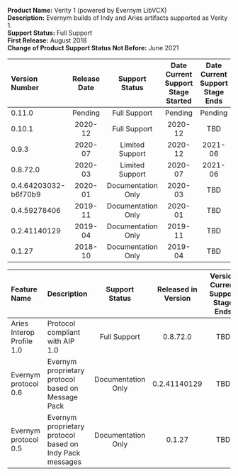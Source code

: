 **Product Name:** Verity 1 (powered by Evernym LibVCX) \
**Description:** Evernym builds of Indy and Aries artifacts supported as Verity 1. \
**Support Status:** Full Support \
**First Release:** August 2018 \
**Change of Product Support Status Not Before:** June 2021 

Version Number | Release Date | Support Status | Date Current Support <br> Stage Started | Date Current Support <br> Stage Ends
:-------------- | :------------: | :--------------: | :----------------: | :--------------:
0.11.0         | Pending      | Full Support       | Pending            | Pending
0.10.1         | 2020-12      | Full Support       | 2020-12            | TBD
0.9.3          | 2020-07      | Limited Support    | 2020-12            | 2021-06
0.8.72.0       | 2020-03      | Limited Support    | 2020-07            | 2021-06
0.4.64203032-b6f70b9 | 2020-01 | Documentation Only | 2020-03            | TBD
0.4.59278406   | 2019-11      | Documentation Only | 2020-01            | TBD
0.2.41140129   | 2019-04      | Documentation Only | 2019-11            | TBD
0.1.27         | 2018-10      | Documentation Only | 2019-04            | TBD

Feature Name | Description | Support Status | Released in Version | Version Current Support <br> Stage Ends
:-------------- | :------------ | :--------------: | :----------------: | :--------------:
Aries Interop Profile 1.0 | Protocol compliant with AIP 1.0 | Full Support | 0.8.72.0 | TBD
Evernym protocol 0.6      | Evernym proprietary protocol based on Message Pack | Documentation Only | 0.2.41140129 | TBD
Evernym protocol 0.5      | Evernym proprietary protocol based on Indy Pack messages | Documentation Only | 0.1.27 | TBD 
